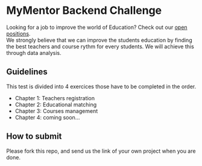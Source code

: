 <h1>MyMentor Backend Challenge</h1>
<p>
  Looking for a job to improve the world of Education? Check out our <a href="https://mymentor.welcomekit.co/">open positions</a>.<br />
  We strongly believe that we can improve the students education by finding the best teachers and course rythm for every students. We will achieve this through data analysis.
</p>
<h2>Guidelines</h2>
This test is divided into 4 exercices those have to be completed in the order.
<ul>
  <li>Chapter 1: Teachers registration</li> 
  <li>Chapter 2: Educational matching</li>
  <li>Chapter 3: Courses management</li>
  <li>Chapter 4: coming soon...</li>
</ul>
<h2>How to submit</h2>
<p>Please fork this repo, and send us the link of your own project when you are done.</p>
